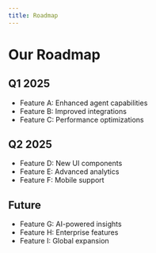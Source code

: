 ```yaml
---
title: Roadmap
---
```


# Our Roadmap

## Q1 2025

- Feature A: Enhanced agent capabilities
- Feature B: Improved integrations
- Feature C: Performance optimizations

## Q2 2025

- Feature D: New UI components
- Feature E: Advanced analytics
- Feature F: Mobile support

## Future

- Feature G: AI-powered insights
- Feature H: Enterprise features
- Feature I: Global expansion
